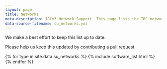 ```yaml
---
layout: page
title: Networks
meta-description: IRCv3 Network Support. This page lists the IRC networks compatible with and supporting IRCv3 features.
data-source-filename: su_networks.yml
---
```

We make a best effort to keep this list up to date.

Please help us keep this updated by <a href="https://github.com/ircv3/ircv3.github.io/blob/master/_data/{{page.data-source-filename}}">contributing a pull request</a>.

{% for type in site.data.su_networks %}
{% include software_list.html %}
{% endfor %}
